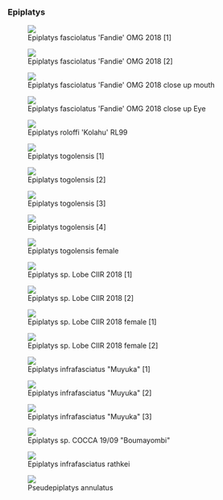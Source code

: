 ### Epiplatys

<figure>
  <img src="https://thekillifish.net/index_ATTACHMENTS/DSC_0624_epi_fasciolatus_LR.jpg" />
  <figcaption>Epiplatys fasciolatus 'Fandie' OMG 2018 [1]</figcaption>
</figure>

<figure>
  <img src="https://thekillifish.net/index_ATTACHMENTS/20211008-DSC_Epiplatys_fasciolatus_6288.jpg" />
  <figcaption>Epiplatys fasciolatus 'Fandie' OMG 2018 [2]</figcaption>
</figure>

<figure>
  <img src="https://thekillifish.net/index_ATTACHMENTS/DSC_0648_fasciolatus_close_up_teeth_LR.jpg" />
  <figcaption>Epiplatys fasciolatus 'Fandie' OMG 2018 close up mouth</figcaption>
</figure>

<figure>
  <img src="https://thekillifish.net/index_ATTACHMENTS/DSC_0647_fasciolatus_close_up_eye_LR.jpg" />
  <figcaption>Epiplatys fasciolatus 'Fandie' OMG 2018 close up Eye</figcaption>
</figure>

<figure>
  <img src="https://thekillifish.net/index_ATTACHMENTS/20221204-DSC_8169-Enhanced-NR.jpg" />
  <figcaption>Epiplatys roloffi 'Kolahu' RL99</figcaption>
</figure>

<figure>
  <img src="https://thekillifish.net/index_ATTACHMENTS/20230407-togolensis_DSC_8962-Enhanced-NR.jpg" />
  <figcaption>Epiplatys togolensis [1]</figcaption>
</figure>

<figure>
  <img src="https://thekillifish.net/index_ATTACHMENTS/Epiplatys_togolensis_2.jpg" />
  <figcaption>Epiplatys togolensis [2]</figcaption>
</figure>

<figure>
  <img src="https://thekillifish.net/index_ATTACHMENTS/20230407-togolensis_DSC_8941-Enhanced-NR.jpg" />
  <figcaption>Epiplatys togolensis [3]</figcaption>
</figure>

<figure>
  <img src="https://thekillifish.net/index_ATTACHMENTS/E_togolensis.jpeg" />
  <figcaption>Epiplatys togolensis [4]</figcaption>
</figure>

<figure>
  <img src="https://thekillifish.net/index_ATTACHMENTS/20230407-togolensis_female-DSC_8944.jpg" />
  <figcaption>Epiplatys togolensis female</figcaption>
</figure>

<figure>
  <img src="https://thekillifish.net/index_ATTACHMENTS/DSC_0684_Lobe_LR.jpg" />
  <figcaption>Epiplatys sp. Lobe CIIR 2018 [1]</figcaption>
</figure>

<figure>
  <img src="https://thekillifish.net/index_ATTACHMENTS/Epiplatys_sp_Lobe.jpg" />
  <figcaption>Epiplatys sp. Lobe CIIR 2018 [2]</figcaption>
</figure>

<figure>
  <img src="https://thekillifish.net/index_ATTACHMENTS/DSC_0595_Lobe_female_LR.jpg" />
  <figcaption>Epiplatys sp. Lobe CIIR 2018 female [1]</figcaption>
</figure>

<figure>
  <img src="https://thekillifish.net/index_ATTACHMENTS/DSC_0458_Lobe_female_LR.jpg" />
  <figcaption>Epiplatys sp. Lobe CIIR 2018 female [2]</figcaption>
</figure>

<figure>
  <img src="https://thekillifish.net/index_ATTACHMENTS/DSC_0129_Muyuka_LR.jpg" />
  <figcaption>Epiplatys infrafasciatus "Muyuka" [1]</figcaption>
</figure>

<figure>
  <img src="https://thekillifish.net/index_ATTACHMENTS/DSC_0377_muyuka_LR.jpg" />
  <figcaption>Epiplatys infrafasciatus "Muyuka" [2]</figcaption>
</figure>

<figure>
  <img src="https://thekillifish.net/index_ATTACHMENTS/DSC_0170_muyuka_LR.jpg" />
  <figcaption>Epiplatys infrafasciatus "Muyuka" [3]</figcaption>
</figure>

<figure>
  <img src="https://thekillifish.net/index_ATTACHMENTS/DSC_0082_COCCA_LR.jpg" />
  <figcaption>Epiplatys sp. COCCA 19/09 "Boumayombi"</figcaption>
</figure>

<figure>
  <img src="https://thekillifish.net/index_ATTACHMENTS/20221204-DSC_8144-Enhanced-NR.jpg" />
  <figcaption>Epiplatys infrafasciatus rathkei</figcaption>
</figure>

<figure>
  <img src="https://thekillifish.net/index_ATTACHMENTS/annulatus_1.jpeg" />
  <figcaption>Pseudepiplatys annulatus</figcaption>
</figure>